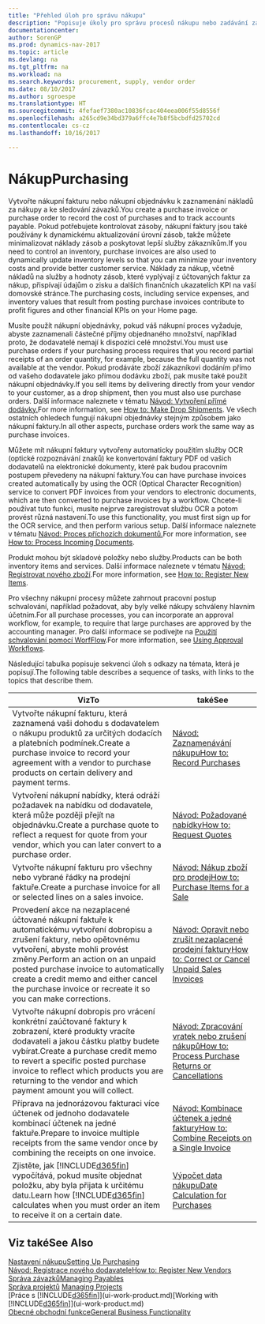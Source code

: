 ```yaml
---
title: "Přehled úloh pro správu nákupu"
description: "Popisuje úkoly pro správu procesů nákupu nebo zadávání zakázek, včetně způsobu jak fungují faktury a nákupní příkazy."
documentationcenter: 
author: SorenGP
ms.prod: dynamics-nav-2017
ms.topic: article
ms.devlang: na
ms.tgt_pltfrm: na
ms.workload: na
ms.search.keywords: procurement, supply, vendor order
ms.date: 08/10/2017
ms.author: sgroespe
ms.translationtype: HT
ms.sourcegitcommit: 4fefaef7380ac10836fcac404eea006f55d8556f
ms.openlocfilehash: a265cd9e34bd379a6ffc4e7b8f5bcbdfd25702cd
ms.contentlocale: cs-cz
ms.lasthandoff: 10/16/2017

---
```

# <a name="purchasing"></a><span data-ttu-id="0d622-103">Nákup</span><span class="sxs-lookup"><span data-stu-id="0d622-103">Purchasing</span></span>
<span data-ttu-id="0d622-104">Vytvořte nákupní fakturu nebo nákupní objednávku k zaznamenání nákladů za nákupy a ke sledování závazků.</span><span class="sxs-lookup"><span data-stu-id="0d622-104">You create a purchase invoice or purchase order to record the cost of purchases and to track accounts payable.</span></span> <span data-ttu-id="0d622-105">Pokud potřebujete kontrolovat zásoby, nákupní faktury jsou také používány k dynamickému aktualizování úrovní zásob, takže můžete minimalizovat náklady zásob a poskytovat lepší služby zákazníkům.</span><span class="sxs-lookup"><span data-stu-id="0d622-105">If you need to control an inventory, purchase invoices are also used to dynamically update inventory levels so that you can minimize your inventory costs and provide better customer service.</span></span> <span data-ttu-id="0d622-106">Náklady za nákup, včetně nákladů na služby a hodnoty zásob, které vyplývají z účtovaných faktur za nákup, přispívají údajům o zisku a dalších finančních ukazatelích KPI na vaší domovské stránce.</span><span class="sxs-lookup"><span data-stu-id="0d622-106">The purchasing costs, including service expenses, and inventory values that result from posting purchase invoices contribute to profit figures and other financial KPIs on your Home page.</span></span>

<span data-ttu-id="0d622-107">Musíte použít nákupní objednávky, pokud váš nákupní proces vyžaduje, abyste zaznamenali částečné příjmy objednaného množství, například proto, že dodavatelé nemají k dispozici celé množství.</span><span class="sxs-lookup"><span data-stu-id="0d622-107">You must use purchase orders if your purchasing process requires that you record partial receipts of an order quantity, for example, because the full quantity was not available at the vendor.</span></span> <span data-ttu-id="0d622-108">Pokud prodáváte zboží zákazníkovi dodáním přímo od vašeho  dodavatele jako přímou dodávku zboží, pak musíte také použít nákupní objednávky.</span><span class="sxs-lookup"><span data-stu-id="0d622-108">If you sell items by delivering directly from your vendor to your customer, as a drop shipment, then you must also use purchase orders.</span></span> <span data-ttu-id="0d622-109">Další informace naleznete v tématu [Návod: Vytvoření přímé dodávky.](sales-how-drop-shipment.md)</span><span class="sxs-lookup"><span data-stu-id="0d622-109">For more information, see [How to: Make Drop Shipments](sales-how-drop-shipment.md).</span></span> <span data-ttu-id="0d622-110">Ve všech ostatních ohledech fungují nákupní objednávky stejným způsobem jako nákupní faktury.</span><span class="sxs-lookup"><span data-stu-id="0d622-110">In all other aspects, purchase orders work the same way as purchase invoices.</span></span>

<span data-ttu-id="0d622-111">Můžete mít nákupní faktury vytvořeny automaticky použitím služby OCR (optické rozpoznávání znaků) ke konvertování faktury PDF od vašich dodavatelů na elektronické dokumenty, které pak budou pracovním postupem převedeny na nákupní faktury.</span><span class="sxs-lookup"><span data-stu-id="0d622-111">You can have purchase invoices created automatically by using the OCR (Optical Character Recognition) service to convert PDF invoices from your vendors to electronic documents, which are then converted to purchase invoices by a workflow.</span></span> <span data-ttu-id="0d622-112">Chcete-li používat tuto funkci, musíte nejprve zaregistrovat službu OCR a potom provést různá nastavení.</span><span class="sxs-lookup"><span data-stu-id="0d622-112">To use this functionality, you must first sign up for the OCR service, and then perform various setup.</span></span> <span data-ttu-id="0d622-113">Další informace naleznete v tématu [Návod: Proces příchozích dokumentů.](across-process-income-documents.md)</span><span class="sxs-lookup"><span data-stu-id="0d622-113">For more information, see [How to: Process Incoming Documents](across-process-income-documents.md).</span></span>      

<span data-ttu-id="0d622-114">Produkt mohou být skladové položky nebo služby.</span><span class="sxs-lookup"><span data-stu-id="0d622-114">Products can be both inventory items and services.</span></span> <span data-ttu-id="0d622-115">Další informace naleznete v tématu [Návod: Registrovat nového zboží](inventory-how-register-new-items.md).</span><span class="sxs-lookup"><span data-stu-id="0d622-115">For more information, see [How to: Register New Items](inventory-how-register-new-items.md).</span></span>

<span data-ttu-id="0d622-116">Pro všechny nákupní procesy můžete zahrnout pracovní postup schvalování, například požadovat, aby byly velké nákupy schváleny hlavním účetním.</span><span class="sxs-lookup"><span data-stu-id="0d622-116">For all purchase processes, you can incorporate an approval workflow, for example, to require that large purchases are approved by the accounting manager.</span></span> <span data-ttu-id="0d622-117">Pro další informace se podívejte na [Použití schvalování pomocí WorfFlow](across-how-use-approval-workflows.md).</span><span class="sxs-lookup"><span data-stu-id="0d622-117">For more information, see [Using Approval Workflows](across-how-use-approval-workflows.md).</span></span>

<span data-ttu-id="0d622-118">Následující tabulka popisuje sekvenci úloh s odkazy na témata, která je popisují.</span><span class="sxs-lookup"><span data-stu-id="0d622-118">The following table describes a sequence of tasks, with links to the topics that describe them.</span></span>

| <span data-ttu-id="0d622-119">Viz</span><span class="sxs-lookup"><span data-stu-id="0d622-119">To</span></span> | <span data-ttu-id="0d622-120">také</span><span class="sxs-lookup"><span data-stu-id="0d622-120">See</span></span> |
| --- | --- |
| <span data-ttu-id="0d622-121">Vytvořte nákupní fakturu, která zaznamená vaši dohodu s dodavatelem o nákupu produktů za určitých dodacích a platebních podmínek.</span><span class="sxs-lookup"><span data-stu-id="0d622-121">Create a purchase invoice to record your agreement with a vendor to purchase products on certain delivery and payment terms.</span></span> |[<span data-ttu-id="0d622-122">Návod: Zaznamenávání nákupu</span><span class="sxs-lookup"><span data-stu-id="0d622-122">How to: Record Purchases</span></span>](purchasing-how-record-purchases.md) |
|<span data-ttu-id="0d622-123">Vytvoření nákupní nabídky, která odráží požadavek na nabídku od dodavatele, která může později přejít na objednávku.</span><span class="sxs-lookup"><span data-stu-id="0d622-123">Create a purchase quote to reflect a request for quote from your vendor, which you can later convert to a purchase order.</span></span>|[<span data-ttu-id="0d622-124">Návod: Požadované nabídky</span><span class="sxs-lookup"><span data-stu-id="0d622-124">How to: Request Quotes</span></span>](purchasing-how-request-quotes.md)|
| <span data-ttu-id="0d622-125">Vytvořte nákupní fakturu pro všechny nebo vybrané řádky na prodejní faktuře.</span><span class="sxs-lookup"><span data-stu-id="0d622-125">Create a purchase invoice for all or selected lines on a sales invoice.</span></span> |[<span data-ttu-id="0d622-126">Návod: Nákup zboží pro prodej</span><span class="sxs-lookup"><span data-stu-id="0d622-126">How to: Purchase Items for a Sale</span></span>](purchasing-how-purchase-products-sale.md) |
| <span data-ttu-id="0d622-127">Provedení akce na nezaplacené účtované nákupní faktuře k automatickému vytvoření dobropisu a zrušení faktury, nebo opětovnému vytvoření, abyste mohli provést změny.</span><span class="sxs-lookup"><span data-stu-id="0d622-127">Perform an action on an unpaid posted purchase invoice to automatically create a credit memo and either cancel the purchase invoice or recreate it so you can make corrections.</span></span> |[<span data-ttu-id="0d622-128">Návod: Opravit nebo zrušit nezaplacené prodejní faktury</span><span class="sxs-lookup"><span data-stu-id="0d622-128">How to: Correct or Cancel Unpaid Sales Invoices</span></span>](purchasing-how-correct-cancel-unpaid-purchase-invoices.md) |
| <span data-ttu-id="0d622-129">Vytvořte nákupní dobropis pro vrácení konkrétní zaúčtované faktury k zobrazení, které produkty vracíte dodavateli a jakou částku platby budete vybírat.</span><span class="sxs-lookup"><span data-stu-id="0d622-129">Create a purchase credit memo to revert a specific posted purchase invoice to reflect which products you are returning to the vendor and which payment amount you will collect.</span></span> |[<span data-ttu-id="0d622-130">Návod: Zpracování vratek nebo zrušení nákupů</span><span class="sxs-lookup"><span data-stu-id="0d622-130">How to: Process Purchase Returns or Cancellations</span></span>](purchasing-how-register-new-vendors.md) |
|<span data-ttu-id="0d622-131">Příprava  na jednorázovou fakturaci více účtenek od jednoho dodavatele kombinací účtenek na jedné faktuře.</span><span class="sxs-lookup"><span data-stu-id="0d622-131">Prepare to invoice multiple receipts from the same vendor once by combining the receipts on one invoice.</span></span>|[<span data-ttu-id="0d622-132">Návod: Kombinace účtenek a jedné faktury</span><span class="sxs-lookup"><span data-stu-id="0d622-132">How to: Combine Receipts on a Single Invoice</span></span>](purchasing-how-to-combine-receipts.md)|
| <span data-ttu-id="0d622-133">Zjistěte, jak [!INCLUDE[d365fin](includes/d365fin_md.md)] vypočítává, pokud musíte objednat položku, aby byla přijata k určitému datu.</span><span class="sxs-lookup"><span data-stu-id="0d622-133">Learn how [!INCLUDE[d365fin](includes/d365fin_md.md)] calculates when you must order an item to receive it on a certain date.</span></span>|[<span data-ttu-id="0d622-134">Výpočet data nákupu</span><span class="sxs-lookup"><span data-stu-id="0d622-134">Date Calculation for Purchases</span></span>](purchasing-date-calculation-for-purchases.md)|

## <a name="see-also"></a><span data-ttu-id="0d622-135">Viz také</span><span class="sxs-lookup"><span data-stu-id="0d622-135">See Also</span></span>
[<span data-ttu-id="0d622-136">Nastavení nákupu</span><span class="sxs-lookup"><span data-stu-id="0d622-136">Setting Up Purchasing</span></span>](purchasing-setup-purchasing.md)  
[<span data-ttu-id="0d622-137">Návod: Registrace nového dodavatele</span><span class="sxs-lookup"><span data-stu-id="0d622-137">How to: Register New Vendors</span></span>](purchasing-how-register-new-vendors.md)  
[<span data-ttu-id="0d622-138">Správa závazků</span><span class="sxs-lookup"><span data-stu-id="0d622-138">Managing Payables</span></span>](payables-manage-payables.md)  
<span data-ttu-id="0d622-139">[Správa projektů](projects-manage-projects.md)  </span><span class="sxs-lookup"><span data-stu-id="0d622-139">[Managing Projects](projects-manage-projects.md)  </span></span>  
<span data-ttu-id="0d622-140">[Práce s [!INCLUDE[d365fin](includes/d365fin_md.md)]](ui-work-product.md)</span><span class="sxs-lookup"><span data-stu-id="0d622-140">[Working with [!INCLUDE[d365fin](includes/d365fin_md.md)]](ui-work-product.md)</span></span>  
[<span data-ttu-id="0d622-141">Obecné obchodní funkce</span><span class="sxs-lookup"><span data-stu-id="0d622-141">General Business Functionality</span></span>](ui-across-business-areas.md)

## 

